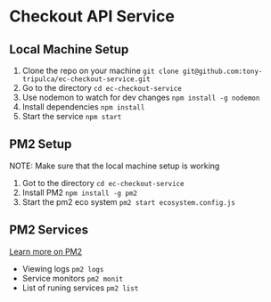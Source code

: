 # Checkout API Service

## Local Machine Setup

1. Clone the repo on your machine ```git clone git@github.com:tony-tripulca/ec-checkout-service.git```
2. Go to the directory ```cd ec-checkout-service```
3. Use nodemon to watch for dev changes ```npm install -g nodemon```
4. Install dependencies ```npm install```
5. Start the service ```npm start```

## PM2 Setup

NOTE: Make sure that the local machine setup is working

1. Got to the directory ```cd ec-checkout-service```
2. Install PM2 ```npm install -g pm2```
3. Start the pm2 eco system ```pm2 start ecosystem.config.js```

## PM2 Services

[Learn more on PM2](https://pm2.keymetrics.io/docs/usage/quick-start)

* Viewing logs ```pm2 logs```
* Service monitors ```pm2 monit```
* List of runing services ```pm2 list```